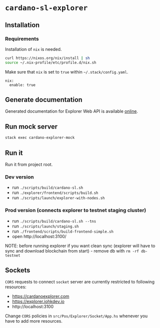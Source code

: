 # `cardano-sl-explorer`

## Installation

### Requirements

Installation of `nix` is needed.

```bash
curl https://nixos.org/nix/install | sh
source ~/.nix-profile/etc/profile.d/nix.sh
```

Make sure that `nix` is set to `true` within `~/.stack/config.yaml`.

```
nix:
  enable: true
```

## Generate documentation

Generated documentation for Explorer Web API is available [online](https://cardanodocs.com/technical/explorer/api/).

## Run mock server

```bash
stack exec cardano-explorer-mock
```

## Run it

Run it from project root.

### Dev version

- run `./scripts/build/cardano-sl.sh`
- run `./explorer/frontend/scripts/build.sh`
- run `./scripts/launch/explorer-with-nodes.sh`

### Prod version (connects explorer to testnet staging cluster)

- run `./scripts/build/cardano-sl.sh --tns`
- run `./scripts/launch/staging.sh`
- run `./frontend/scripts/build-frontend-simple.sh`
- open http://localhost:3100/

NOTE: before running explorer if you want clean sync (explorer will have to sync and download blockchain from start) - remove db with `rm -rf db-testnet`


## Sockets

`CORS` requests to connect `socket` server are currently restricted to following resources:
* https://cardanoexplorer.com
* https://explorer.iohkdev.io
* http://localhost:3100

Change `CORS` policies in `src/Pos/Explorer/Socket/App.hs` whenever you have to add more resources.
